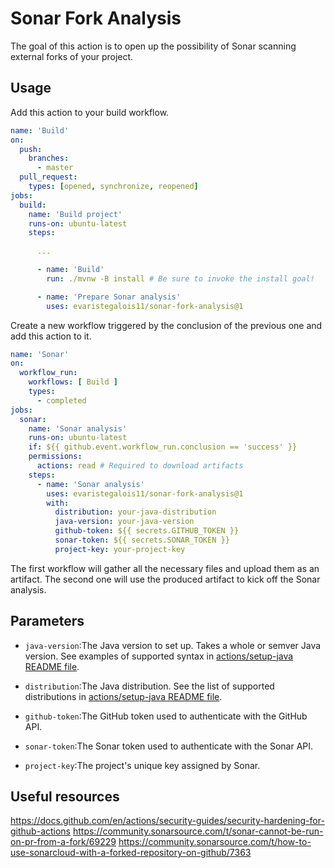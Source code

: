 # Sonar Fork Analysis
The goal of this action is to open up the possibility of Sonar scanning external forks of your project.

## Usage

Add this action to your build workflow.
```yml
name: 'Build'
on:
  push:
    branches:
      - master
  pull_request:
    types: [opened, synchronize, reopened]
jobs:
  build:
    name: 'Build project'
    runs-on: ubuntu-latest
    steps:
      
      ...

      - name: 'Build'
        run: ./mvnw -B install # Be sure to invoke the install goal!

      - name: 'Prepare Sonar analysis'
        uses: evaristegalois11/sonar-fork-analysis@1
```

Create a new workflow triggered by the conclusion of the previous one and add this action to it. 
```yml
name: 'Sonar'
on:
  workflow_run:
    workflows: [ Build ]
    types:
      - completed
jobs:
  sonar:
    name: 'Sonar analysis'
    runs-on: ubuntu-latest
    if: ${{ github.event.workflow_run.conclusion == 'success' }}
    permissions:
      actions: read # Required to download artifacts
    steps:
      - name: 'Sonar analysis'
        uses: evaristegalois11/sonar-fork-analysis@1
        with:
          distribution: your-java-distribution
          java-version: your-java-version
          github-token: ${{ secrets.GITHUB_TOKEN }}
          sonar-token: ${{ secrets.SONAR_TOKEN }}
          project-key: your-project-key
```

The first workflow will gather all the necessary files and upload them as an artifact. The second one will use the produced artifact to kick off the Sonar analysis.

## Parameters

- `java-version`:The Java version to set up. Takes a whole or semver Java version. See examples of supported syntax in [actions/setup-java README file](https://github.com/actions/setup-java?tab=readme-ov-file#usage).

- `distribution`:The Java distribution. See the list of supported distributions in [actions/setup-java README file](https://github.com/actions/setup-java?tab=readme-ov-file#usage).

- `github-token`:The GitHub token used to authenticate with the GitHub API.

- `sonar-token`:The Sonar token used to authenticate with the Sonar API.

- `project-key`:The project's unique key assigned by Sonar.

## Useful resources
https://docs.github.com/en/actions/security-guides/security-hardening-for-github-actions
https://community.sonarsource.com/t/sonar-cannot-be-run-on-pr-from-a-fork/69229
https://community.sonarsource.com/t/how-to-use-sonarcloud-with-a-forked-repository-on-github/7363